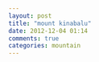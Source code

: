 ```yaml
---
layout: post
title: "mount kinabalu"
date: 2012-12-04 01:14
comments: true
categories: mountain
---
```

